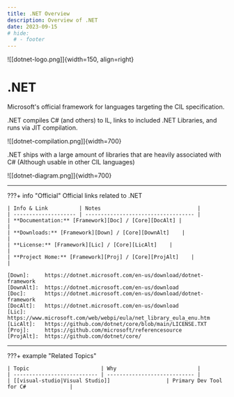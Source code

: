 ```yaml
---
title: .NET Overview
description: Overview of .NET
date: 2023-09-15
# hide:
  # - footer
---
```


<!--------------------------------------------------------------->

![[dotnet-logo.png]]{width=150, align=right}
# .NET
Microsoft's official framework for languages targeting the CIL specification.

.NET compiles C# (and others) to IL, links to included .NET Libraries, and runs via JIT compilation.

![[dotnet-compilation.png]]{width=700}

.NET ships with a large amount of libraries that are heavily associated with C# (Although usable in other CIL languages)

![[dotnet-diagram.png]]{width=700}

---------------------------------------------------------

???+ info "Official"
    Official links related to .NET

    | Info & Link          | Notes                               |
    | -------------------- | ----------------------------------- |
    | **Documentation:** [Framework][Doc] / [Core][DocAlt] |                                     |
    | **Downloads:** [Framework][Down] / [Core][DownAlt]    |                                     |
    | **License:** [Framework][Lic] / [Core][LicAlt]    |                                     |
    | **Project Home:** [Framework][Proj] / [Core][ProjAlt]    |                                     |

    [Down]:     https://dotnet.microsoft.com/en-us/download/dotnet-framework
    [DownAlt]:  https://dotnet.microsoft.com/en-us/download
    [Doc]:      https://dotnet.microsoft.com/en-us/download/dotnet-framework
    [DocAlt]:   https://dotnet.microsoft.com/en-us/download
    [Lic]:      https://www.microsoft.com/web/webpi/eula/net_library_eula_enu.htm
    [LicAlt]:   https://github.com/dotnet/core/blob/main/LICENSE.TXT
    [Proj]:     https://github.com/microsoft/referencesource
    [ProjAlt]:  https://github.com/dotnet/core/

<!-- ??? quote "Contacts"
    People or locations relevant to dotnet

    | Who & What                  | Why                          |
    | --------------------------- | ---------------------------- |
    |                             |                              | -->

<!-- --------------------------------------------------------- -->

<!-- ## Surrounding Info
Essential context related to dotnet: -->

<!-- ???+ tip "Good to Know"
    Topics that help in understanding:

    | Topic                                             | Why    |
    | ------------------------------------------------- | ------ |
    | [[dotnet-install|Installation]]            |        |
    | [[how-to-install|Text]]                           |        | -->

<!-- ???+ info "Change Log"
    Technical and business changes:

    | Change                      | Link                         |
    | --------------------------- | ---------------------------- |
    |                             | [[Answer#Section]]           | -->

<!-- ???+ warning "Context & Postmortems"
    Background information & learnt lessons:

    | Question / Event            | Brief                        |
    | --------------------------- | ---------------------------- |
    |                             | [[Answer#Section]]           | -->

<!-- --------------------------------------------------------- -->

<!-- ## Articles
Posts all about .NET: -->

<!-- ???+ note "Readme"
    Articles recommended to start with:

    | Article                                           | Notes  |
    | ------------------------------------------------- | ------ |
    | [[dotnet-install|Installation]]            |        |
    | [[dotnet-user-config|User Config]]         |        |
    | [[dotnet-logs-and-alerts|Logs and Alerts]] |        |
    | [[dotnet-maintenance|Maintenance Info]]    |        | -->

<!-- ???+ abstract "General"
    Specific articles:

    | Article                                           | Notes  |
    | ------------------------------------------------- | ------ |
    | [[dotnet-glossary|Terms & Definitions]]    |        | -->

<!-- ???+ success "Procedures"

    | Procedure                                         | Notes  |
    | ---------------------------                       | ------ |
    | [[dotnet-reboot|Reboot Services]]          |        | -->

<!-- --------------------------------------------------------- -->

<!-- ## Knowledge Base
KBs for dotnet: -->

<!-- ???+ question "Questions"

    | Question                    | Answer                       |
    | --------------------------- | ---------------------------- |
    |                             | [[Answer#Section]]           | -->

<!-- ???+ failure "Fixable Errors & Issues"

    | Error / Issue               | Fix                          |
    | --------------------------- | ------------------           |
    |                             | [[Answer#Section]]           | -->

<!-- ??? bug "Unresolved Errors & Issues"

    | Error / Issue               | Article / Bug Track          |
    | --------------------------- | ---------------------------- |
    |                             | [[Answer#Section]]           | -->

<!-- ??? info "General References"
    Places to look for more information on dotnet

    | Info & Link          | Notes                               |
    | -------------------- | ----------------------------------- |
    | [Textbook][Src01]    |                                     | -->

<!-- [Src01]:   https://www.example.org -->

<!-- --------------------------------------------------------- -->

<!-- ## Opinions
{Opinions on subject.} -->

---------------------------------------------------------

???+ example "Related Topics"

    | Topic                       | Why                          |
    | --------------------------- | ---------------------------- |
    | [[visual-studio|Visual Studio]]                  | Primary Dev Tool for C#              |

<!--------------------------------------------------------------->

<!-- TO-DO List -->

<!--------------------------------------------------------------->

<style>
    .md-footer__link--prev {
        display: none
    }
    /* .md-footer__link--next {
        display: none
    } */
</style>
